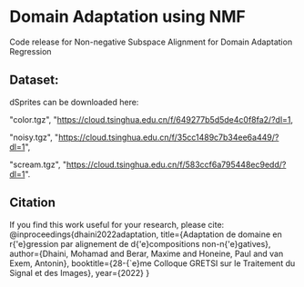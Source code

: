 # Domain Adaptation using NMF
Code release for Non-negative Subspace Alignment for Domain Adaptation Regression


## Dataset:
dSprites can be downloaded here:

"color.tgz", "https://cloud.tsinghua.edu.cn/f/649277b5d5de4c0f8fa2/?dl=1,

"noisy.tgz", "https://cloud.tsinghua.edu.cn/f/35cc1489c7b34ee6a449/?dl=1",

"scream.tgz", "https://cloud.tsinghua.edu.cn/f/583ccf6a795448ec9edd/?dl=1".


## Citation
If you find this work useful for your research, please cite:
@inproceedings{dhaini2022adaptation,
title={Adaptation de domaine en r{'e}gression par alignement de d{'e}compositions non-n{'e}gatives},
author={Dhaini, Mohamad and Berar, Maxime and Honeine, Paul and van Exem, Antonin},
booktitle={28-{`e}me Colloque GRETSI sur le Traitement du Signal et des Images},
year={2022}
}
